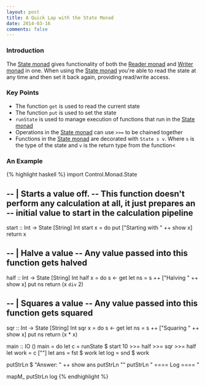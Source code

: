 ```yaml
---
layout: post
title: A Quick Lap with the State Monad
date: 2014-03-16
comments: false
---
```


### Introduction

The [State monad](http://hackage.haskell.org/package/mtl-2.1.2/docs/Control-Monad-State-Class.html#t:MonadState) gives functionality of both the [Reader monad](http://hackage.haskell.org/package/mtl-1.1.0.2/docs/Control-Monad-Reader.html) and [Writer monad](http://hackage.haskell.org/package/mtl-2.1.2/docs/Control-Monad-Writer-Lazy.html#t:Writer) in one. When using the [State monad](http://hackage.haskell.org/package/mtl-2.1.2/docs/Control-Monad-State-Class.html#t:MonadState) you're able to read the state at any time and then set it back again, providing read/write access.

### Key Points

* The function `get` is used to read the current state
* The function `put` is used to set the state
* `runState` is used to manage execution of functions that run in the [State monad](http://hackage.haskell.org/package/mtl-2.1.2/docs/Control-Monad-State-Class.html#t:MonadState)
* Operations in the [State monad](http://hackage.haskell.org/package/mtl-2.1.2/docs/Control-Monad-State-Class.html#t:MonadState) can use `>>=` to be chained together
* Functions in the [State monad](http://hackage.haskell.org/package/mtl-2.1.2/docs/Control-Monad-State-Class.html#t:MonadState) are decorated with `State s v`. Where `s` is the type of the state and `v` is the return type from the function<

### An Example

{% highlight haskell %}
import Control.Monad.State

-- | Starts a value off.
-- This function doesn't perform any calculation at all, it just prepares an
-- initial value to start in the calculation pipeline
--
start :: Int -> State [String] Int
start x = do
  put ["Starting with " ++ show x]
  return x

-- | Halve a value
-- Any value passed into this function gets halved
--
half :: Int -> State [String] Int
half x = do
  s <- get
  let ns = s ++ ["Halving " ++ show x]
  put ns
  return (x `div` 2)

-- | Squares a value
-- Any value passed into this function gets squared
--
sqr :: Int -> State [String] Int
sqr x = do
  s <- get
  let ns = s ++ ["Squaring " ++ show x]
  put ns
  return (x * x)

main :: IO ()
main = do
  let c = runState $ start 10 >>= half >>= sqr >>= half
  let work = c [""]
  let ans  = fst $ work
  let log  = snd $ work

  putStrLn $ "Answer: " ++ show ans
  putStrLn ""
  putStrLn " ==== Log ==== "

  mapM_ putStrLn log
{% endhighlight %}
